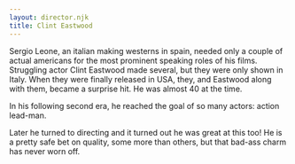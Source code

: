 ```yaml
---
layout: director.njk
title: Clint Eastwood
---
```


Sergio Leone, an italian making westerns in spain, needed only a couple of actual americans for the most prominent speaking roles of his films. Struggling actor Clint Eastwood made several, but they were only shown in Italy. When they were finally released in USA, they, and Eastwood along with them, became a surprise hit. He was almost 40 at the time.

In his following second era, he reached the goal of so many actors: action lead-man.

Later he turned to directing and it turned out he was great at this too! He is a pretty safe bet on quality, some more than others, but that bad-ass charm has never worn off.